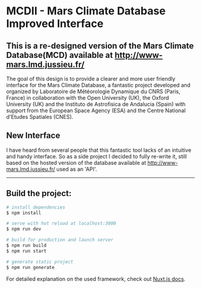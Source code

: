 # MCDII - Mars Climate Database Improved Interface

## This is a re-designed version of the Mars Climate Database(MCD) available at http://www-mars.lmd.jussieu.fr/

The goal of this design is to provide a clearer and more user friendly interface for the Mars Climate Database,
a fantastic project developed and organized by Laboratoire de Météorologie Dynamique du CNRS (Paris, France) in collaboration with the Open University (UK), the Oxford University (UK) and the Instituto de Astrofisica de Andalucia (Spain) with support from the European Space Agency (ESA) and the Centre National d'Etudes Spatiales (CNES).

## New Interface

I have heard from several people that this fantastic tool lacks of an intuitive and handy interface.
So as a side project I decided to fully re-write it, still based on the hosted version of the database available at http://www-mars.lmd.jussieu.fr/
used as an 'API'.

<hr>

## Build the project:

```bash
# install dependencies
$ npm install

# serve with hot reload at localhost:3000
$ npm run dev

# build for production and launch server
$ npm run build
$ npm run start

# generate static project
$ npm run generate
```

For detailed explanation on the used framework, check out [Nuxt.js docs](https://nuxtjs.org).
